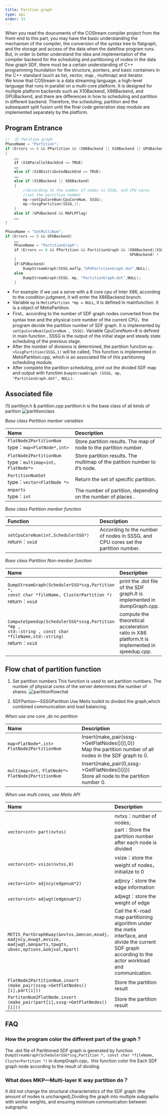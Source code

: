 ```yaml
---
title: Parition graph
type: api
order: 33
---
```


When you read the doucuments of  the COStream compiler project from the front-end to this part, you may have the basic understanding the mechanism of the compiler, the conversion of the syntax tree to flatgraph, and the storage and access of the data when the dateflow program runs.	
But, in order to better understand the idea and implementation of the compiler backend for the scheduling and partitioning of nodes in the data flow graph SDF, there must be a certain understanding of C++ programming foundation for the structure, pointers, and basic containers in the C++ standard (such as list, vector, map , multimap) and iterator.	
We know that COStream is a data streaming language, a high-level language that runs in parallel on a multi-core platform. It is designed for multiple platform backends such as X10Backend, X86Backend, and GPUBackend, and there are differences in how to scheduling and partition in different backend. Therefore, the scheduling, partition and the subsequent split fusion until the final code generation step module are implemented separately by the platform.

## Program Entrance

```c++
// （3）Parition graph
PhaseName = "Partition";
if (Errors == 0 && PPartition && (X86Backend || X10Backend || GPUBackend) )
{
    ……
    if (X10ParallelBackEnd == TRUE)
    ……
    else if (X10DistributedBackEnd == TRUE)
    ……
    else if (X10Backend || X86Backend)
    {
        //According to the number of nodes in SSSG, and CPU cores 
        //set the partition number
        mp->setCpuCoreNum(CpuCoreNum, SSSG);
        mp->SssgPartition(SSSG,1);
    }
    else if (GPUBackend && MAFLPFlag)
    ……
}

PhaseName = "SetMultiNum";
if (Errors == 0 && GPUBackend)
    ……
    PhaseName = "PartitionGraph";
    if (Errors == 0 && PPartition && PartitionGraph && (X86Backend||X10Backend ||
                                                        GPUBackend) )
    {
    if(GPUBackend)
        DumpStreamGraph(SSSG,maflp,"GPUPartitionGraph.dot",NULL);
    else
        DumpStreamGraph(SSSG, mp, "PartitionGraph.dot",NULL);
    }
```
-	For example: if we use a serve with a 8 core cpu of Inter X86, according to the condition judgment, it will enter the X86Backend branch.
-	Variable `mp` is `MetisPartiton *mp = NULL`, it is defined in mainfunction. It is a object of MetisPartition.
-	First，according to the number of SDF graph nodes converted from the syntax tree and the physical core number of the current CPU，the program decide the partition number of SDF graph. It is implemented by `setCpuCoreNum(CpuCoreNum , SSSG)`. Variable CpuCoreNum=8 is defined in main function , SSSG is the output of the initial stage and steady state scheduling of the previous stage.
-	After the number of divisions is determined, the partition function `mp->SssgPartition(SSSG,1)` will be called, This function is implemented in MetisPartition.cpp, which is an associated file of this partitioning scheduling module.
-	After complete the partition scheduling, print out the divided SDF map and output with function `DumpStreamGraph (SSSG, mp, "PartitionGraph.dot", NULL)`.

## Associated file
(1)	 partition.h & partition.cpp
partition.h is the base class of all kinds of parition
![partitionclass](/img/partitionclass.jpg)

*Base class Partition menber variables*

|Name|Description|
|:-|:-|
|`FlatNode2PartitionNum`<br> type：`map<FlatNode*,int>`	|Store partition results. The map of node to the partition number.|
|`FlatNode2PartitionNum`<br> type：`multimap<int，FlatNode*>`	|Store partition results. The multimap of the patition number to it’s node.|
|`PartitionNumSet` <br> type：`vector<FlatNode *>`	|Return the set of specific partition.|
|`mnparts` <br> type：`int`	|The number of partition, depending on the number of places .|

*Base class Partition menber function*

|Function|Description|
|:-|:-|
|`setCpuCoreNum(int,SchedulerSSG*)`	return：`void` |According to the number of nodes in SSSG, and CPU cores set the partition number.|

*Base class Partition Non-menber function*

|Name|Description|
|:-|:-|
|`DumpStreamGraph(SchedulerSSG*ssg,Partition *,`<br> `const char *fileName, ClusterPartition *)	`<br> return：`void`|print the .dot file of the SDF graph.It is implemented in dumpGraph.cpp.|
|`ComputeSpeedup(SchedulerSSG*sssg,Partition *mp , `<br> `std::string , const char *fileName,std::string)`	<br> return：`void`|compute the theoretical acceleration ratio in X86 platform.It is implemented in speedup.cpp.|


## Flow chat of partition function
1)	Set partition numbers
This function is used to set partition numbers.
The number of physical cores of the server determines the number of shares.
![partitionflowchat](/img/partitionflowchat.png)

2)	SDFPartion—SSSGPartition
Use Metis toolkit to divided the graph,which combined communication and load balancing.

*When use one core ,do no partition*

|Name|Description|
|:-|:-|
|`map<FlatNode*,int> FlatNode2PartitionNum `	|Insert(make_pair(sssg->GetFlatNodes()[i],0)) <br>Map the partition number of all nodes in the SDF graph to 0.|
|`multimap<int，FlatNode*> FlatNode2PartitionNum` |Insert(make_pair(0,sssg->GetFlatNodes()[i]))<br>Store all node to the partition number 0.|

*When use multi cores, use Metis API*

|Name|Description|
|:-|:-|
|`vector<int> part(nvtxs)`|	nvtxs：number of nodes; <br>part：Store the partition number after each node is divided|
|`vector<int> vsize(nvtxs,0)`|	vsize：store the weight of nodes，initialize to 0|
|`vector<int> adjncy(edgenum*2)`|	adjncy：store the edge information|
|`vector<int> adjwgt(edgenum*2)`|	adjwgt：store the weight of edge|
|`METIS_PartGraphKway(&nvtxs,&mncon,mxadj,`<br>`madjncy,mvwgt,mvsize,`<br>`madjwgt,&mnparts,tpwgts,`<br>`ubvec,options,&objval,mpart)`|Call the K-road map partitioning algorithm under the metis interface, and divide the current SDF graph according to the actor workload and communication.|
|`FlatNode2PartitionNum.insert`<br>`(make_pair(sssg->GetFlatNodes()[i],part[i]))`|Store the partition result|
|`PartitonNum2FlatNode.insert`<br>`(make_pair(part[i],sssg->GetFlatNodes()[i]))`|Store the partition result |

## FAQ
### How the program color the different part of the graph？
The .dot file of Partitioned SDF graph is generated by function `DumpStreamGraph(SchedulerSSG*ssg,Partition *, const char *fileName, ClusterPartition *)` in dumpGraph.cpp，this function color the Each SDF graph node according to the result of dividing.
### What does MKP—Multi-layer K way partition do？
It did not change the structural characteristics of the SDF graph (the amount of nodes is unchanged),Dividing the graph into multiple subgraphs with similar weights, and ensuring minimum communication between subgraphs.

